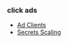### click ads
- [Ad Clients](https://adclients.com/60?gc_id=21745529733&h_ad_id=715000467973&gclid=CjwKCAjwpbi4BhByEiwAMC8JneVDJ62TRvLtmKw7nR-cyNyLIyhdoRPhYEK1RH8jUIwheCqw41HUpxoCGn4QAvD_BwE) 
- [Secrets Scaling](https://www.secretstoscalingsummit.com/join-live?gc_id=21804331109&h_ad_id=716988552884&source=youtubepaid&a=11585&utm_campaign=sts24&utm_source=dg_youtube&utm_medium=paid&gclid=CjwKCAjwpbi4BhByEiwAMC8JneKU0rx8kEEKWhGrWTk46DppJUeGqfFLq91ZrYcd1lDxUAXEOwASNxoCWqwQAvD_BwE)